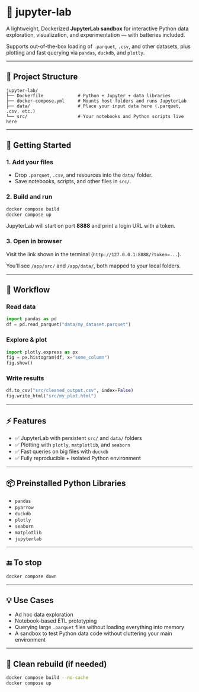 # 🧪 jupyter-lab

A lightweight, Dockerized **JupyterLab sandbox** for interactive Python data exploration, visualization, and experimentation — with batteries included.

Supports out-of-the-box loading of `.parquet`, `.csv`, and other datasets, plus plotting and fast querying via `pandas`, `duckdb`, and `plotly`.

---

## 🧱 Project Structure

```
jupyter-lab/
├── Dockerfile             # Python + Jupyter + data libraries
├── docker-compose.yml     # Mounts host folders and runs JupyterLab
├── data/                  # Place your input data here (.parquet, .csv, etc.)
└── src/                   # Your notebooks and Python scripts live here
```

---

## 🚀 Getting Started

### 1. Add your files

- Drop `.parquet`, `.csv`, and resources into the `data/` folder.
- Save notebooks, scripts, and other files in `src/`.

### 2. Build and run

```bash
docker compose build
docker compose up
```

JupyterLab will start on port **8888** and print a login URL with a token.

### 3. Open in browser

Visit the link shown in the terminal (`http://127.0.0.1:8888/?token=...`).

You'll see `/app/src/` and `/app/data/`, both mapped to your local folders.

---

## 🧪 Workflow

### Read data

```python
import pandas as pd
df = pd.read_parquet("data/my_dataset.parquet")
```

### Explore & plot

```python
import plotly.express as px
fig = px.histogram(df, x="some_column")
fig.show()
```

### Write results

```python
df.to_csv("src/cleaned_output.csv", index=False)
fig.write_html("src/my_plot.html")
```

---

## ⚡ Features

- ✅ JupyterLab with persistent `src/` and `data/` folders
- ✅ Plotting with `plotly`, `matplotlib`, and `seaborn`
- ✅ Fast queries on big files with `duckdb`
- ✅ Fully reproducible + isolated Python environment

---

## 📦 Preinstalled Python Libraries

- `pandas`
- `pyarrow`
- `duckdb`
- `plotly`
- `seaborn`
- `matplotlib`
- `jupyterlab`

---

## 🔚 To stop

```bash
docker compose down
```

---

## 💡 Use Cases

- Ad hoc data exploration
- Notebook-based ETL prototyping
- Querying large `.parquet` files without loading everything into memory
- A sandbox to test Python data code without cluttering your main environment

---

## 🧼 Clean rebuild (if needed)

```bash
docker compose build --no-cache
docker compose up
```
